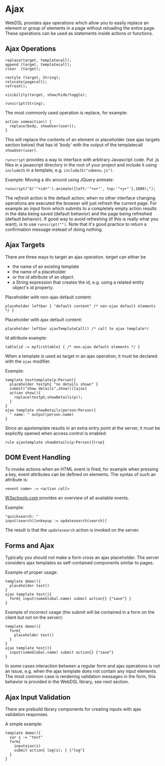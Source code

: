 # Ajax

WebDSL provides ajax operations which allow you to easily replace an element or group of elements in a page without reloading the entire page. These operations can be used as statements inside actions or functions. 

## Ajax Operations

```
replace(target, templatecall);
append (target, templatecall);
clear  (target);

restyle (target, String);
relocate(pagecall);
refresh();

visibility(target, show/hide/toggle);

runscript(String);
```

The most commonly used operation is replace, for example:

    action someaction() {
      replace(body, showUser(user)); 
    }

This will replace the contents of an element or placeholder (see ajax targets section below) that has id 'body' with the output of the templatecall `showUser(user)`.

`runscript` provides a way to interface with arbitrary Javascript code. Put .js files in a javascript directory in the root of your project and include it using `includeJS` in a template, e.g. `includeJS("sdmenu.js")`.

Example: Moving a div around using JQuery animate:

    runscript("$('"+id+"').animate({left:'"+x+"', top:'"+y+"'},1000);");

The *refresh* action is the default action; when no other interface changing operations are executed the browser will just refresh the current page. For example an input form which submits to a completely empty action results in the data being saved (default behavior) and the page being refreshed (default behavior). If good way to avoid refreshing (if this is really what you want), is to use `runscript("")`. Note that it's good practice to return a confirmation message instead of doing nothing.

## Ajax Targets

There are three ways to target an ajax operation. 
*target* can either be 

* the name of an  existing template
* the name of a placeholder 
* or the *id* attribute of an object.
* a String expression that creates the id, e.g. using a related entity object's id property. 

Placeholder with non-ajax default content:

    placeholder leftbar { "default content" /* non-ajax default elements */ }

Placeholder with ajax default content:

    placeholder leftbar ajaxTemplateCall() /* call to ajax template*/

Id attribute example:

    table[id := myfirsttable] { /* non-ajax default elements */ }

When a template is used as target in an ajax operation, it must be declared with the `ajax` modifier.

Example:

    template testtemplate(p:Person){
      placeholder testph{ "no details shown" }
      submit("show details",show())[ajax]
      action show(){
        replace(testph,showDetails(p));
      }
    }
    ajax template showDetails(person:Person){
      " name: " output(person.name)
    }

Since an ajaxtemplate results in an extra entry point at the server, it must be explicitly opened when access control is enabled:

    rule ajaxtemplate showDetails(p:Person){true}

## DOM Event Handling

To invoke actions when an HTML event is fired, for example when pressing a key, event attributes can be defined on elements. The syntax of such an attribute is:
```
<event name> := <action call>
```
<a href="http://w3schools.com/tags/ref_eventattributes.asp">W3schools.com</a> provides an overview of all available events. 

Example:
```
"quicksearch: " 
input(search)[onkeyup := updatesearch(search)]
```

The result is that the `updatesearch` action is invoked on the server.

## Forms and Ajax

Typically you should not make a form cross an ajax placeholder. The server considers ajax templates as self-contained components similar to pages.

Example of proper usage:

    template demo(){
      placeholder test()
    }
    ajax template test(){
      form{ input(someGlobal.name) submit action{} {"save"} }
    }

Example of incorrect usage (the submit will be contained in a form on the client but not on the server):

    template demo(){
      form{
        placeholder test()
      }
    }
    ajax template test(){
      input(someGlobal.name) submit action{} {"save"}
    }

In some cases interaction between a regular form and ajax operations is not an issue, e.g. when the ajax template does not contain any input elements. The most common case is rendering validation messages in the form, this behavior is provided in the WebDSL library, see next section.

## Ajax Input Validation

There are prebuild library components for creating inputs with ajax validation responses.

A simple example:

    template demo(){  
      var s := "test"
      form{    
        inputajax(s)
        submit action{ log(s); } {"log"}
      }
    }
